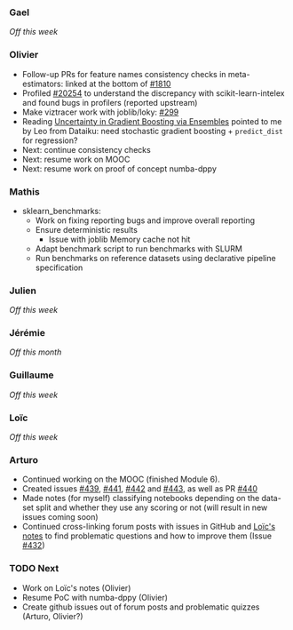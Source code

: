 
### Gael

_Off this week_

### Olivier

- Follow-up PRs for feature names consistency checks in meta-estimators: linked at the bottom of [#1810](https://github.com/scikit-learn/scikit-learn/pull/18010)
- Profiled [#20254](https://github.com/scikit-learn/scikit-learn/pull/20254) to understand the discrepancy with scikit-learn-intelex and found bugs in profilers (reported upstream)
- Make viztracer work with joblib/loky: [#299](https://github.com/joblib/loky/pull/299)
- Reading [Uncertainty in Gradient Boosting via Ensembles](https://arxiv.org/abs/2006.10562) pointed to me by Leo from Dataiku: need stochastic gradient boosting + `predict_dist` for regression?
- Next: continue consistency checks
- Next: resume work on MOOC
- Next: resume work on proof of concept numba-dppy

### Mathis
- sklearn_benchmarks:
  - Work on fixing reporting bugs and improve overall reporting
  - Ensure deterministic results
    - Issue with joblib Memory cache not hit
  - Adapt benchmark script to run benchmarks with SLURM
  - Run benchmarks on reference datasets using declarative pipeline specification

### Julien

_Off this week_

### Jérémie

_Off this month_

### Guillaume

_Off this week_

### Loïc

_Off this week_

### Arturo

- Continued working on the MOOC (finished Module 6).
- Created issues [#439](https://github.com/INRIA/scikit-learn-mooc/issues/439), [#441](https://github.com/INRIA/scikit-learn-mooc/issues/441), [#442](https://github.com/INRIA/scikit-learn-mooc/issues/442) and [#443](https://github.com/INRIA/scikit-learn-mooc/issues/443), as well as PR [#440](https://github.com/INRIA/scikit-learn-mooc/pull/440)
- Made notes (for myself) classifying notebooks depending on the data-set split and whether they use any scoring or not (will result in new issues coming soon)
- Continued cross-linking forum posts with issues in GitHub and [Loïc's notes](https://notes.inria.fr/rgSzYtubR6uSOQIfY9Fpvw#) to find problematic questions and how to improve them (Issue [#432](https://github.com/INRIA/scikit-learn-mooc/issues/432))

### TODO Next

- Work on Loïc's notes (Olivier)
- Resume PoC with numba-dppy (Olivier)
- Create github issues out of forum posts and problematic quizzes (Arturo, Olivier?)
